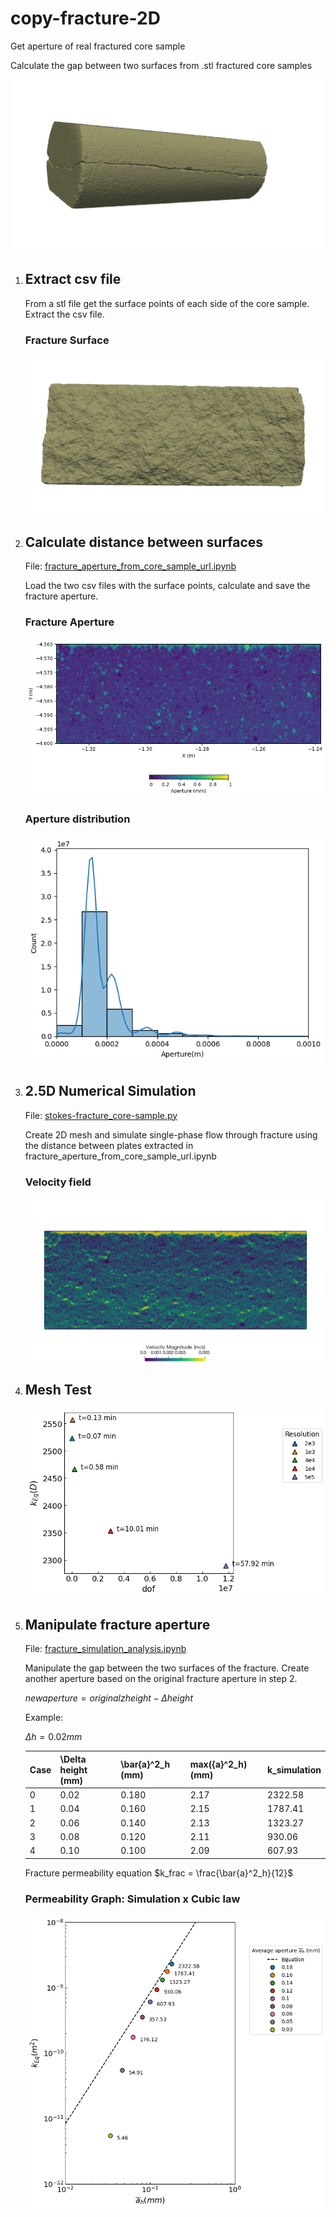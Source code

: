 # copy-fracture-2D
Get aperture of real fractured core sample

Calculate the gap between two surfaces from .stl fractured core samples

![Core sample](https://github.com/mfdali/copy-fracture-2D/blob/main/ILB-4-15_git.png?raw=true)

1. ## Extract csv file
   From a stl file get the surface points of each side of the core sample. Extract the csv file.

   ### Fracture Surface
   ![Surface A](https://github.com/mfdali/copy-fracture-2D/blob/main/ILB-4-15_A.png?raw=true)

2. ## Calculate distance between surfaces
   
   File: [fracture_aperture_from_core_sample_url.ipynb](https://github.com/mfdali/copy-fracture-2D/blob/main/fracture_aperture_from_core_sample_url.ipynb)
   
   Load the two csv files with the surface points, calculate and save the fracture aperture.
   
   ### Fracture Aperture
   ![Heatmap](https://github.com/mfdali/copy-fracture-2D/blob/main/heatmap.png?raw=true)

   ### Aperture distribution
   ![Histogram](https://github.com/mfdali/copy-fracture-2D/blob/main/histogram.png?raw=true)

3. ## 2.5D Numerical Simulation
   
   File: [stokes-fracture_core-sample.py](https://github.com/mfdali/copy-fracture-2D/blob/main/stokes-fracture_core-sample.py)
   
   Create 2D mesh and simulate single-phase flow through fracture using the distance between plates extracted in fracture_aperture_from_core_sample_url.ipynb

   ### Velocity field
   ![Velocity](https://github.com/mfdali/copy-fracture-2D/blob/main/stokes-ss-hvar-ILB_4_15_2e5-0-u.png?raw=true)

4. ## Mesh Test
   
   ![MeshTest](https://github.com/mfdali/copy-fracture-2D/blob/main/mesh_test_ILB_4_15.png?raw=true)
   
5. ## Manipulate fracture aperture

   File: [fracture_simulation_analysis.ipynb](https://github.com/mfdali/copy-fracture-2D/blob/main/fracture_simulation_analysis.ipynb)
   
   Manipulate the gap between the two surfaces of the fracture. Create another aperture based on the original fracture aperture in step 2.
   
   $new aperture = original z height - \Delta height$

   Example:
   
   $\Delta h = 0.02 mm$

   | Case     | \Delta height (mm) | \bar{a}^2_h (mm) | max({a}^2_h) (mm) | k_simulation |
   | ----------- | ----------- | ----------- | ----------- | ----------- |
   | 0    | 0.02 | 0.180 | 2.17 |2322.58 |
   | 1    | 0.04 |  0.160 | 2.15 | 1787.41 |
   | 2 | 0.06 | 0.140 | 2.13 | 1323.27 |
   | 3 | 0.08 | 0.120 | 2.11 | 930.06 |
   | 4 | 0.10 | 0.100 | 2.09 | 607.93 |

   Fracture permeability equation
   $k_frac = \frac{\bar{a}^2_h}{12}$
   
   ### Permeability Graph: Simulation x Cubic law
   
   ![HvarGraph](https://github.com/mfdali/copy-fracture-2D/blob/main/hvar_ILB_4_15.png?raw=true)
